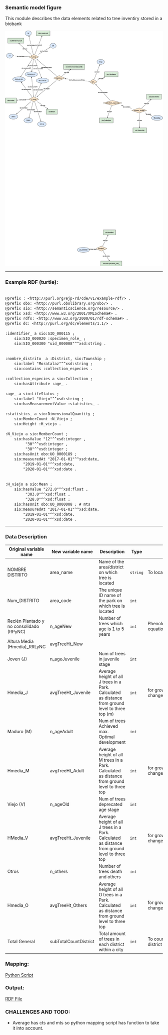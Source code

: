### Semantic model figure

This module describes the data elements related to tree inventiry stored in a biobank

<p align="center">
    <a href="../images/arbolado_4.png" target="_blank">
        <img src="../images/arbolado_4.png">
    </a>
</p>

***

### Example RDF (turtle):

```ttl

@prefix : <http://purl.org/ejp-rd/cde/v1/example-rdf/> .
@prefix obo: <http://purl.obolibrary.org/obo/> .
@prefix sio: <http://semanticscience.org/resource/> .
@prefix xsd: <http://www.w3.org/2001/XMLSchema#> .
@prefix rdfs: <http://www.w3.org/2000/01/rdf-schema#> .
@prefix dc: <http://purl.org/dc/elements/1.1/> .

:identifier_ a sio:SIO_000115 ;
    sio:SIO_000020 :specimen_role_ ;
    sio:SIO_000300 "uid_000008"^^xsd:string .


:nombre_distrito  a :District, sio:Township ;
    sio:label "Moratalaz"^^xsd:string ;
    sio:contains :collection_especies .

:collection_especies a sio:Collection ;
    sio:hasAttribute :age_ .

:age_ a sio:LifeStatus ;
    sio:label "Viejo"^^xsd:string ;
    sio:hasMeasurementValue :statistics_ .

:statistics_ a sio:DimensionalQuantity ;
    sio:MemberCount :N_Viejo ;
    sio:Height :H_viejo .

:N_Viejo a sio:MemberCount ;
    sio:hasValue "12"^^xsd:integer ,
         "30"^^xsd:integer ,
         "38"^^xsd:integer ;
    sio:hasUnit obo:UO_0000189 ;
    sio:measuredAt "2017-01-01"^^xsd:date,
        "2019-01-01"^^xsd:date,
        "2020-01-01"^^xsd:date .


:H_viejo a sio:Mean ;
    sio:hasValue "272.0"^^xsd:float ,
         "303.0"^^xsd:float ,
         "328.0"^^xsd:float ;
    sio:hasUnit obo:UO_0000008 ; # mts
    sio:measuredAt "2017-01-01"^^xsd:date,
        "2019-01-01"^^xsd:date,
        "2020-01-01"^^xsd:date .

```

***

### Data Description
  
| Original variable name                   | New variable name     | Description                                                  | Type   | Use                            |
| ---------------------------------------- | --------------------- | ------------------------------------------------------------ | ------ | ------------------------------ |
| NOMBRE DISTRITO                          | area_name             | Name of the area/district on which tree is located           | `string` | To locate the park             |
| Num_DISTRITO                             | area_code             | The unique ID name of the park on which tree is located      | `int`    |                                |
| Recién Plantado y no consolidado (RPyNC) | n_ageNew              | Number of trees which age is 1 to 5 years                    | `int`    | Phenology/allometric equations |
| Altura Media (Hmedia)_RRLyNC             | avgTreeHt_New         |                                                              |        |                                |
| Joven (J)                                | n_ageJuvenile         | Num of trees in juvenile stage                               | `int`    |                                |
| Hmedia_J                                 | avgTreeHt_Juvenile    | Average height of all J trees in a Park. Calculated as distance from ground level to three top (m) | `int`    | for growth curve or change     |
| Maduro (M)                               | n_ageAdult            | Num of trees Achieved max. Optimal development               | `int`    |                                |
| Hmedia_M                                 | avgTreeHt_Adult       | Average height of all M trees in a Park. Calculated as distance from ground level to three top | `int`    | for growth curve or change     |
| Viejo (V)                                | n_ageOld              | Num of trees deprecated age stage                            | `int`    |                                |
| HMedia_V                                 | avgTreeHt_Juvenile    | Average height of all J trees in a Park. Calculated as distance from ground level to three top | `int`    | for growth curve or change     |
| Otros                                    | n_others              | Number of trees death and others                             | `int`    |                                |
| Hmedia_O                                 | avgTreeHt_Others      | Average height of all O trees in a Park. Calculated as distance from ground level to three top | `int`    | for growth curve or change     |
| Total General                            | subTotalCountDistrict | Total amount of trees in each district within a city         | `int`    | To count/agg per district      |


### Mapping:
[Python Script](https://github.com/carlosug/opengov-kg/blob/main/etl/generate_rdf4.py)
### Output:
[RDF File](https://github.com/carlosug/opengov-kg/blob/main/etl/outputs/rdflib-output4.ttl)

### CHALLENGES AND TODO:
* Average has cts and mts so python mapping script has function to take it into account.

